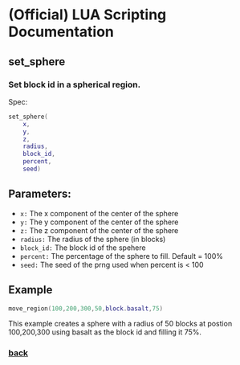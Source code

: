 
# (Official) LUA Scripting Documentation

## set_sphere

### Set block id in a spherical region.

Spec:
```lua
set_sphere(
	x,
	y,
	z,
	radius,
	block_id,
	percent,
	seed)
```
## Parameters:
- `x:` The x component of the center of the sphere
- `y:` The y component of the center of the sphere
- `z:` The z component of the center of the sphere
- `radius:` The radius of the sphere (in blocks)
- `block_id:` The block id of the spehere
- `percent:` The percentage of the sphere to fill. Default = 100%
- `seed:` The seed of the prng used when percent is < 100

## Example
```lua
move_region(100,200,300,50,block.basalt,75)
```
This example creates a sphere with a radius of 50 blocks at postion 100,200,300 using basalt as the block id and filling it 75%.

### [back](../blocks)
